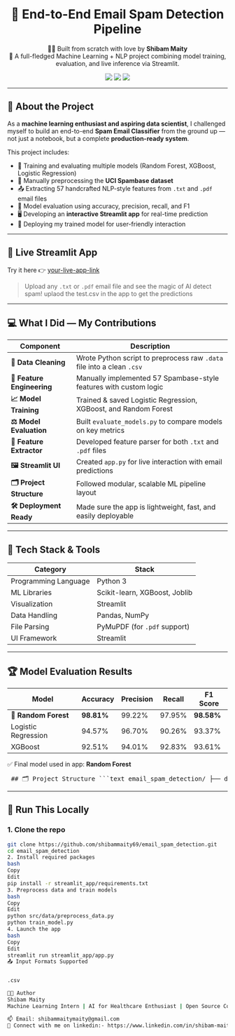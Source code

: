 <h1 align="center">📧 End-to-End Email Spam Detection Pipeline</h1>
<p align="center">
  👨‍💻 Built from scratch with love by <b>Shibam Maity</b><br>
  🚀 A full-fledged Machine Learning + NLP project combining model training, evaluation, and live inference via Streamlit.
</p>

<p align="center">
  <img src="https://img.shields.io/badge/Machine%20Learning-Random%20Forest%20%7C%20XGBoost-brightgreen?style=flat-square"/>
  <img src="https://img.shields.io/badge/Streamlit-Deployed-blueviolet?style=flat-square"/>
  <img src="https://img.shields.io/badge/Project%20Status-Completed-success?style=flat-square"/>
</p>

---

## 🌟 About the Project

As a **machine learning enthusiast and aspiring data scientist**, I challenged myself to build an end-to-end **Spam Email Classifier** from the ground up — not just a notebook, but a complete **production-ready system**.

This project includes:

- 🧠 Training and evaluating multiple models (Random Forest, XGBoost, Logistic Regression)
- 🧼 Manually preprocessing the **UCI Spambase dataset**
- 📤 Extracting 57 handcrafted NLP-style features from `.txt` and `.pdf` email files
- 🧪 Model evaluation using accuracy, precision, recall, and F1
- 🖥️ Developing an **interactive Streamlit app** for real-time prediction
- 🧠 Deploying my trained model for user-friendly interaction

---

## 🚀 Live Streamlit App

Try it here 👉 [your-live-app-link](https://shibam-maity-emailspamdetector-for-celebal.streamlit.app/)

> Upload any `.txt` or `.pdf` email file and see the magic of AI detect spam!
uplaod the test.csv in the app to get the predictions
---

## 💻 What I Did — My Contributions

| Component                   | Description |
|----------------------------|-------------|
| **🧹 Data Cleaning**        | Wrote Python script to preprocess raw `.data` file into a clean `.csv` |
| **🧠 Feature Engineering**  | Manually implemented 57 Spambase-style features with custom logic |
| **📈 Model Training**       | Trained & saved Logistic Regression, XGBoost, and Random Forest |
| **⚖️ Model Evaluation**     | Built `evaluate_models.py` to compare models on key metrics |
| **🧪 Feature Extractor**    | Developed feature parser for both `.txt` and `.pdf` files |
| **🖼 Streamlit UI**         | Created `app.py` for live interaction with email predictions |
| **🗂 Project Structure**    | Followed modular, scalable ML pipeline layout |
| **🛠️ Deployment Ready**     | Made sure the app is lightweight, fast, and easily deployable |

---

## 🧠 Tech Stack & Tools

| Category              | Stack                                        |
|----------------------|----------------------------------------------|
| Programming Language | Python 3                                     |
| ML Libraries         | Scikit-learn, XGBoost, Joblib                |
| Visualization        | Streamlit                                    |
| Data Handling        | Pandas, NumPy                                |
| File Parsing         | PyMuPDF (for `.pdf` support)                 |
| UI Framework         | Streamlit                                    |

---

## 🏆 Model Evaluation Results

| Model               | Accuracy | Precision | Recall | F1 Score |
|--------------------|----------|-----------|--------|----------|
| 🥇 **Random Forest** | **98.81%** | 99.22% | 97.95% | **98.58%** |
| Logistic Regression| 94.57%   | 96.70%    | 90.26% | 93.37%   |
| XGBoost            | 92.51%   | 94.01%    | 92.83% | 93.61%   |

✅ Final model used in app: **Random Forest**


<pre> ## 🗂 Project Structure ```text email_spam_detection/ ├── data/ │ ├── raw/ ← Original UCI data │ └── processed/ ← Cleaned CSV dataset ├── models/ ← Trained models ├── src/ │ ├── data/ ← Preprocessing scripts │ ├── models/ ← Training scripts │ ├── evaluation/ ← Model comparison logic │ └── utils/ ← Feature extractor for email files ├── streamlit_app/ │ └── app.py ← Streamlit UI └── requirements.txt ``` </pre>

---

## 🔧 Run This Locally

### 1. Clone the repo

```bash
git clone https://github.com/shibammaity69/email_spam_detection.git
cd email_spam_detection
2. Install required packages
bash
Copy
Edit
pip install -r streamlit_app/requirements.txt
3. Preprocess data and train models
bash
Copy
Edit
python src/data/preprocess_data.py
python train_model.py
4. Launch the app
bash
Copy
Edit
streamlit run streamlit_app/app.py
📤 Input Formats Supported


.csv

👨‍💻 Author
Shibam Maity
Machine Learning Intern | AI for Healthcare Enthusiast | Open Source Contributor

📫 Email: shibammaitymaity@gmail.com
🔗 Connect with me on linkedin:- https://www.linkedin.com/in/shibam-maity/

